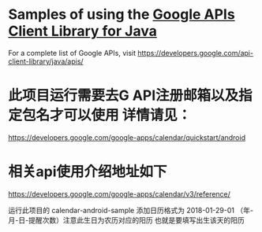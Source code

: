 # Samples of using the [Google APIs Client Library for Java](https://github.com/google/google-api-java-client)
For a complete list of Google APIs, visit https://developers.google.com/api-client-library/java/apis/
# 此项目运行需要去G API注册邮箱以及指定包名才可以使用 详情请见：
https://developers.google.com/google-apps/calendar/quickstart/android

# 相关api使用介绍地址如下
https://developers.google.com/google-apps/calendar/v3/reference/

运行此项目的 calendar-android-sample
添加日历格式为 2018-01-29-01 （年-月-日-提醒次数）注意此生日为农历对应的阳历 也就是要填写出生该天的阳历


